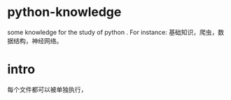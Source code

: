 # python-knowledge
some knowledge for the study of python . For instance:
基础知识，爬虫，数据结构，神经网络。
# intro
每个文件都可以被单独执行，
